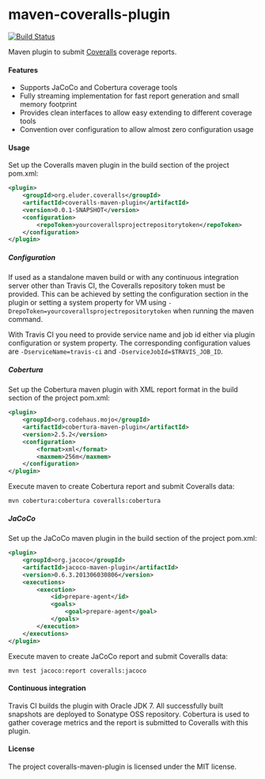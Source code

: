 maven-coveralls-plugin
======================

[![Build Status](https://travis-ci.org/trautonen/coveralls-maven-plugin.png?branch=master)](https://travis-ci.org/trautonen/coveralls-maven-plugin)

Maven plugin to submit [Coveralls](https://coveralls.io/) coverage reports.


#### Features

* Supports JaCoCo and Cobertura coverage tools
* Fully streaming implementation for fast report generation and small memory footprint
* Provides clean interfaces to allow easy extending to different coverage tools
* Convention over configuration to allow almost zero configuration usage


#### Usage

Set up the Coveralls maven plugin in the build section of the project pom.xml:

```xml
<plugin>
    <groupId>org.eluder.coveralls</groupId>
    <artifactId>coveralls-maven-plugin</artifactId>
    <version>0.0.1-SNAPSHOT</version>
    <configuration>
        <repoToken>yourcoverallsprojectrepositorytoken</repoToken>
    </configuration>
</plugin>
```

##### Configuration

If used as a standalone maven build or with any continuous integration server other than Travis
CI, the Coveralls repository token must be provided. This can be achieved by setting the
configuration section in the plugin or setting a system property for VM using
`-DrepoToken=yourcoverallsprojectrepositorytoken` when running the maven command.

With Travis CI you need to provide service name and job id either via plugin configuration or
system property. The corresponding configuration values are `-DserviceName=travis-ci` and
`-DserviceJobId=$TRAVIS_JOB_ID`.


##### Cobertura

Set up the Cobertura maven plugin with XML report format in the build section of the project
pom.xml:

```xml
<plugin>
    <groupId>org.codehaus.mojo</groupId>
    <artifactId>cobertura-maven-plugin</artifactId>
    <version>2.5.2</version>
    <configuration>
        <format>xml</format>
        <maxmem>256m</maxmem>
    </configuration>
</plugin>
```

Execute maven to create Cobertura report and submit Coveralls data:

```
mvn cobertura:cobertura coveralls:cobertura
```


##### JaCoCo

Set up the JaCoCo maven plugin in the build section of the project pom.xml:

```xml
<plugin>
    <groupId>org.jacoco</groupId>
    <artifactId>jacoco-maven-plugin</artifactId>
    <version>0.6.3.201306030806</version>
    <executions>
        <execution>
            <id>prepare-agent</id>
            <goals>
                <goal>prepare-agent</goal>
            </goals>
        </execution>
    </executions>
</plugin>
```

Execute maven to create JaCoCo report and submit Coveralls data:

```
mvn test jacoco:report coveralls:jacoco
```


#### Continuous integration

Travis CI builds the plugin with Oracle JDK 7. All successfully built snapshots are deployed to
Sonatype OSS repository. Cobertura is used to gather coverage metrics and the report is submitted
to Coveralls with this plugin.


#### License

The project coveralls-maven-plugin is licensed under the MIT license.
